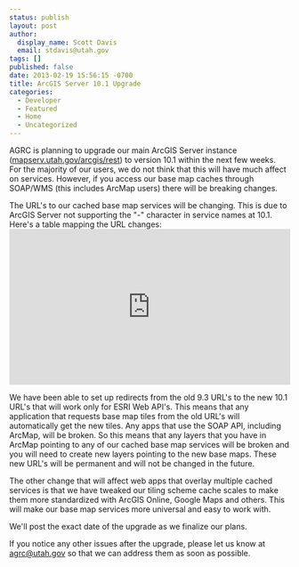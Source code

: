 ```yaml
---
status: publish
layout: post
author:
  display_name: Scott Davis
  email: stdavis@utah.gov
tags: []
published: false
date: 2013-02-19 15:56:15 -0700
title: ArcGIS Server 10.1 Upgrade
categories:
  - Developer
  - Featured
  - Home
  - Uncategorized
---
```

<p>AGRC is planning to upgrade our main ArcGIS Server instance (<a href="http://mapserv.utah.gov/arcgis/rest">mapserv.utah.gov/arcgis/rest</a>) to version 10.1 within the next few weeks. For the majority of our users, we do not think that this will have much affect on services. However, if you access our base map caches through SOAP/WMS (this includes ArcMap users) there will be breaking changes.</p>
<p>The URL's to our cached base map services will be changing. This is due to ArcGIS Server not supporting the "-" character in service names at 10.1. Here's a table mapping the URL changes:<br />
<iframe width='505' height='280' frameborder='0' src='https://docs.google.com/spreadsheet/pub?key=0Aqee4VOgQcXcdEpDUHg5ZC16SzRaR0RwQjRiZGloWGc&single=true&gid=0&output=html&widget=true'></iframe></p>
<p>We have been able to set up redirects from the old 9.3 URL's to the new 10.1 URL's that will work only for ESRI Web API's. This means that any application that requests base map tiles from the old URL's will automatically get the new tiles. Any apps that use the SOAP API, including ArcMap, will be broken. So this means that any layers that you have in ArcMap pointing to any of our cached base map services will be broken and you will need to create new layers pointing to the new base maps. These new URL's will be permanent and will not be changed in the future.</p>
<p>The other change that will affect web apps that overlay multiple cached services is that we have tweaked our tiling scheme cache scales to make them more standardized with ArcGIS Online, Google Maps and others. This will make our base map services more universal and easy to work with.</p>
<p>We'll post the exact date of the upgrade as we finalize our plans.</p>
<p>If you notice any other issues after the upgrade, please let us know at <a href='mailto:agrc@utah.gov'>agrc@utah.gov</a> so that we can address them as soon as possible.</p>
